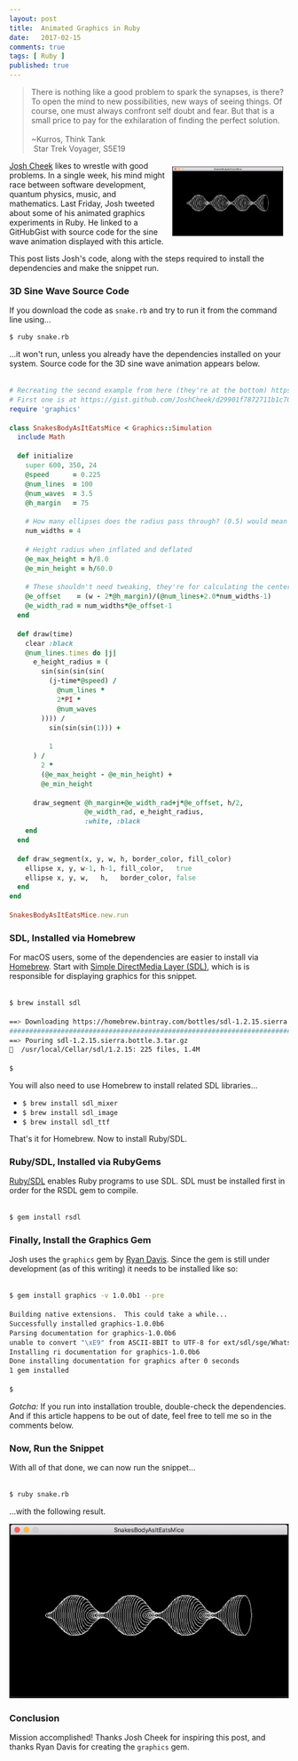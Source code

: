 ```yaml
---
layout: post
title:  Animated Graphics in Ruby
date:   2017-02-15
comments: true
tags: [ Ruby ]
published: true
---
```


>There is nothing like a good problem to spark the synapses, is there? To open the mind to new possibilities, new ways of seeing things. Of course, one must always confront self doubt and fear. But that is a small price to pay for the exhilaration of finding the perfect solution.<br/><br/>~Kurros, Think Tank<br/>&nbsp;Star Trek Voyager, S5E19

<a href="/images/snake_ruby_loop.gif"><img style="padding:10px" src="/images/snake_ruby_loop.gif" width="200" align="right"></a>
[Josh Cheek](http://twitter.com/josh_cheek) likes to wrestle with good problems. In a single week, his mind might race between software development, quantum physics, music, and mathematics. Last Friday, Josh tweeted about some of his animated graphics experiments in Ruby. He linked to a GitHubGist with source code for the sine wave animation displayed with this article.

This post lists Josh's code, along with the steps required to install the dependencies and make the snippet run.

<!--more-->

### 3D Sine Wave Source Code

If you download the code as `snake.rb` and try to run it from the command line using...

~~~ bash
$ ruby snake.rb
~~~

...it won't run, unless you already have the dependencies installed on your system. Source code for the 3D sine wave animation appears below.

~~~ ruby

# Recreating the second example from here (they're at the bottom) https://learningd3.com/blog/generative-art/
# First one is at https://gist.github.com/JoshCheek/d29901f7872711b1c70faafbc334e336
require 'graphics'

class SnakesBodyAsItEatsMice < Graphics::Simulation
  include Math

  def initialize
    super 600, 350, 24
    @speed      = 0.225
    @num_lines  = 100
    @num_waves  = 3.5
    @h_margin   = 75

    # How many ellipses does the radius pass through? (0.5) would mean their edges touch instead of overlapping
    num_widths = 4

    # Height radius when inflated and deflated
    @e_max_height = h/8.0
    @e_min_height = h/60.0

    # These shouldn't need tweaking, they're for calculating the center and width of the ellipses
    @e_offset    = (w - 2*@h_margin)/(@num_lines+2.0*num_widths-1)
    @e_width_rad = num_widths*@e_offset-1
  end

  def draw(time)
    clear :black
    @num_lines.times do |j|
      e_height_radius = (
        sin(sin(sin(sin(                   
          (j-time*@speed) /                
            @num_lines *                   
            2*PI *                         
            @num_waves                     
        )))) /
          sin(sin(sin(1))) +               
                                           
          1                                
      ) /
        2 *                                
        (@e_max_height - @e_min_height) +  
        @e_min_height                      

      draw_segment @h_margin+@e_width_rad+j*@e_offset, h/2,
                   @e_width_rad, e_height_radius,
                   :white, :black
    end
  end

  def draw_segment(x, y, w, h, border_color, fill_color)
    ellipse x, y, w-1, h-1, fill_color,   true
    ellipse x, y, w,   h,   border_color, false
  end
end

SnakesBodyAsItEatsMice.new.run

~~~

### SDL, Installed via Homebrew

For macOS users, some of the dependencies are easier to install via [Homebrew](/blog/2014/02/12/homebrew-fundamentals/). Start with [Simple DirectMedia Layer (SDL)](https://www.libsdl.org/), which is is responsible for displaying graphics for this snippet. 

~~~ bash

$ brew install sdl

==> Downloading https://homebrew.bintray.com/bottles/sdl-1.2.15.sierra.bottle.3.tar.gz
######################################################################## 100.0%
==> Pouring sdl-1.2.15.sierra.bottle.3.tar.gz
🍺  /usr/local/Cellar/sdl/1.2.15: 225 files, 1.4M

$ 

~~~

You will also need to use Homebrew to install related SDL libraries...

* `$ brew install sdl_mixer`
* `$ brew install sdl_image`
* `$ brew install sdl_ttf`

That's it for Homebrew. Now to install Ruby/SDL.

### Ruby/SDL, Installed via RubyGems

[Ruby/SDL](https://rubygems.org/gems/rsdl) enables Ruby programs to use SDL. SDL must be installed first in order for the RSDL gem to compile.

~~~ bash

$ gem install rsdl

~~~

### Finally, Install the Graphics Gem

Josh uses the `graphics` gem by [Ryan Davis](https://twitter.com/the_zenspider). Since the gem is still under development (as of this writing) it needs to be installed like so:

~~~ bash

$ gem install graphics -v 1.0.0b1 --pre

Building native extensions.  This could take a while...
Successfully installed graphics-1.0.0b6
Parsing documentation for graphics-1.0.0b6
unable to convert "\xE9" from ASCII-8BIT to UTF-8 for ext/sdl/sge/WhatsNew, skipping
Installing ri documentation for graphics-1.0.0b6
Done installing documentation for graphics after 0 seconds
1 gem installed

$ 

~~~

_Gotcha:_ If you run into installation trouble, double-check the dependencies. And if this article happens to be out of date, feel free to tell me so in the comments below.

### Now, Run the Snippet

With all of that done, we can now run the snippet...

~~~ bash

$ ruby snake.rb

~~~

...with the following result.

<p>
<img src="/images/snake_ruby_loop.gif">
</p>

### Conclusion

Mission accomplished! Thanks Josh Cheek for inspiring this post, and thanks Ryan Davis for creating the `graphics` gem.
